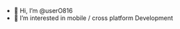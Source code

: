 - 👋 Hi, I’m @userO816
- 👀 I’m interested in mobile / cross platform Development



<!---
userO816/userO816 is a ✨ special ✨ repository because its `README.md` (this file) appears on your GitHub profile.
You can click the Preview link to take a look at your changes.
--->
